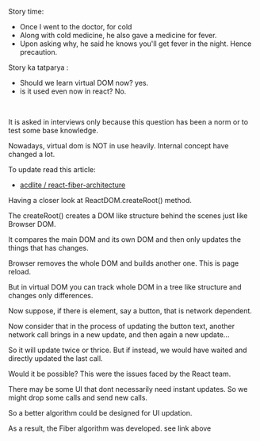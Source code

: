 Story time:  
-  Once I went to the doctor, for cold   
-  Along with cold medicine, he also gave a medicine for fever.
- Upon asking why, he said he knows you'll get fever in the night. Hence precaution.

Story ka tatparya : 
-  Should we learn virtual DOM now? yes.
-  is it used even now in react? No.  
<br>

It is asked in interviews only because this question has been a norm or to test some base knowledge.

Nowadays, virtual dom is NOT in use heavily. Internal concept have changed a lot.

To update read this article:
-  [acdlite / react-fiber-architecture](https://github.com/acdlite/react-fiber-architecture)

Having a closer look at ReactDOM.createRoot() method.

The createRoot() creates a DOM like structure behind the scenes just like Browser DOM.

It compares the main DOM and its own DOM and then only updates the things that has changes.

Browser removes the whole DOM and builds another one. This is page reload.

But in virtual DOM you can track whole DOM in a tree like structure and changes only differences.

Now suppose, if there is element, say a button, that is network dependent.

Now consider that in the process of updating the button text, another network call brings in a new update, and then again a new update...

So it will update twice or thrice.
But if instead, we would have waited and directly updated the last call.

Would it be possible? This were the issues faced by the React team.

There may be some UI that dont necessarily need instant updates. So we might drop some calls and send new calls. 

So a better algorithm could be designed for UI updation.

As a result, the Fiber algorithm was developed. see link above



